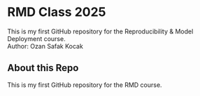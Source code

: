 # RMD Class 2025
This is my first GitHub repository for the Reproducibility & Model Deployment course.  
Author: Ozan Safak Kocak
## About this Repo
This is my first GitHub repository for the RMD course.